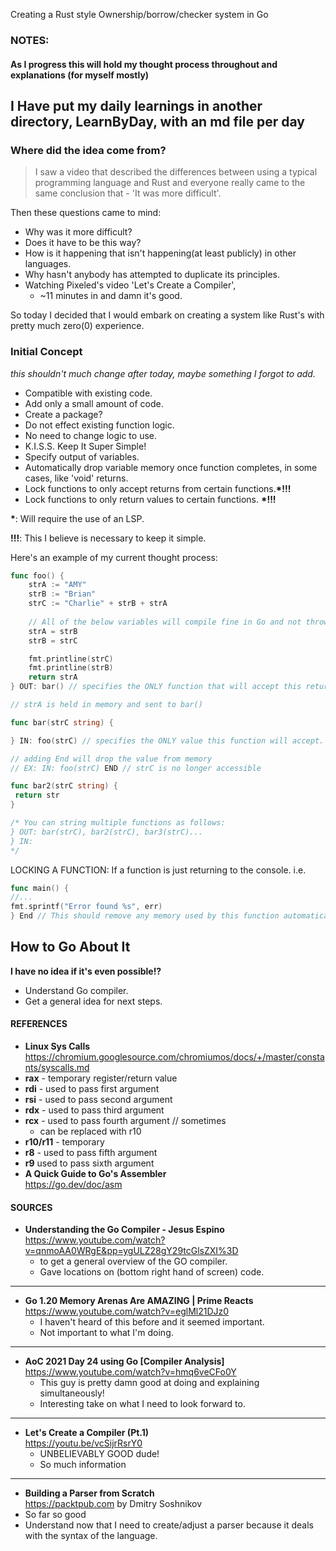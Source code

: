 Creating a Rust style Ownership/borrow/checker system in Go

### NOTES:
#### As I progress this will hold my thought process throughout and explanations (for myself mostly)
## **I Have put my daily learnings in another directory, LearnByDay, with an md file per day**

### Where did the idea come from? 
> I saw a video that described the differences between using a typical programming language and Rust and everyone really came to the same conclusion that - 'It was more difficult'.

Then these questions came to mind:
- Why was it more difficult?
- Does it have to be this way?
- How is it happening that isn't happening(at least publicly) in other languages.
- Why hasn't anybody has attempted to duplicate its principles.
- Watching Pixeled's video 'Let's Create a Compiler',
  - ~11 minutes in and damn it's good.

So today I decided that I would embark on creating a system like Rust's with pretty much zero(0) experience.

### Initial Concept
*this shouldn't much change after today, maybe something I forgot to add.* 
- Compatible with existing code.
- Add only a small amount of code.
- Create a package?
- Do not effect existing function logic.
- No need to change logic to use.
- K.I.S.S. Keep It Super Simple!
- Specify output of variables.
- Automatically drop variable memory once function completes, in some cases, like 'void' returns.
- Lock functions to only accept returns from certain functions.**\*!!!**
- Lock functions to only return values to certain functions.  **\*!!!**

**\***: Will require the use of an LSP.

**!!!**: This I believe is necessary to keep it simple.

Here's an example of my current thought process:
```go
func foo() {
    strA := "AMY"
    strB := "Brian"
    strC := "Charlie" + strB + strA
    
    // All of the below variables will compile fine in Go and not throw any errors, unlike in Rust. Because, we are ONLY concerned about the return value of the function and where it is going.
    strA = strB
    strB = strC

    fmt.printline(strC)
    fmt.printline(strB)
    return strA 
} OUT: bar() // specifies the ONLY function that will accept this return value.

// strA is held in memory and sent to bar()

func bar(strC string) {

} IN: foo(strC) // specifies the ONLY value this function will accept.

// adding End will drop the value from memory
// EX: IN: foo(strC) END // strC is no longer accessible

func bar2(strC string) {
 return str
}

/* You can string multiple functions as follows:
} OUT: bar(strC), bar2(strC), bar3(strC)...
} IN: 
*/
```

LOCKING A FUNCTION:
If a function is just returning to the console. i.e. 
```go
func main() {
//...
fmt.sprintf("Error found %s", err)
} End // This should remove any memory used by this function automatically!
```

## How to Go About It
**I have no idea if it's even possible!?**
- Understand Go compiler.
- Get a general idea for next steps.


#### REFERENCES
- **Linux Sys Calls**
https://chromium.googlesource.com/chromiumos/docs/+/master/constants/syscalls.md
- **rax** - temporary register/return value
- **rdi** - used to pass first argument
- **rsi** - used to pass second argument
- **rdx** - used to pass third argument
- **rcx** - used to pass fourth argument // sometimes
  - can be replaced with r10
- **r10/r11** - temporary
- **r8** - used to pass fifth argument
- **r9** used to pass sixth argument
- **A Quick Guide to Go's Assembler**   
https://go.dev/doc/asm
  


#### SOURCES
- **Understanding the Go Compiler - Jesus Espino**
https://www.youtube.com/watch?v=qnmoAA0WRgE&pp=ygULZ28gY29tcGlsZXI%3D
  - to get a general overview of the GO compiler.
  - Gave locations on (bottom right hand of screen) code.
<hr>

- **Go 1.20 Memory Arenas Are AMAZING | Prime Reacts**
https://www.youtube.com/watch?v=eglMl21DJz0
  - I haven't heard of this before and it seemed important.
  - Not important to what I'm doing.
<hr>

- **AoC 2021 Day 24 using Go [Compiler Analysis]**
https://www.youtube.com/watch?v=hmq6veCFo0Y
  - This guy is pretty damn good at doing and explaining simultaneously!
  - Interesting take on what I need to look forward to.
<hr>

- **Let's Create a Compiler (Pt.1)**<br>
https://youtu.be/vcSijrRsrY0
  - UNBELIEVABLY GOOD dude!
  - So much information
<hr>

- **Building a Parser from Scratch**<br>
https://packtpub.com by Dmitry Soshnikov
- So far so good
- Understand now that I need to create/adjust a parser because it deals with the syntax of the language.

